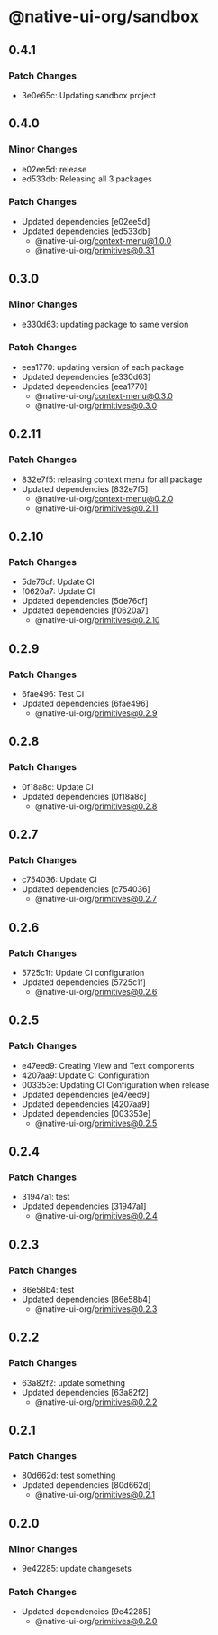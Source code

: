 # @native-ui-org/sandbox

## 0.4.1

### Patch Changes

- 3e0e65c: Updating sandbox project

## 0.4.0

### Minor Changes

- e02ee5d: release
- ed533db: Releasing all 3 packages

### Patch Changes

- Updated dependencies [e02ee5d]
- Updated dependencies [ed533db]
  - @native-ui-org/context-menu@1.0.0
  - @native-ui-org/primitives@0.3.1

## 0.3.0

### Minor Changes

- e330d63: updating package to same version

### Patch Changes

- eea1770: updating version of each package
- Updated dependencies [e330d63]
- Updated dependencies [eea1770]
  - @native-ui-org/context-menu@0.3.0
  - @native-ui-org/primitives@0.3.0

## 0.2.11

### Patch Changes

- 832e7f5: releasing context menu for all package
- Updated dependencies [832e7f5]
  - @native-ui-org/context-menu@0.2.0
  - @native-ui-org/primitives@0.2.11

## 0.2.10

### Patch Changes

- 5de76cf: Update CI
- f0620a7: Update CI
- Updated dependencies [5de76cf]
- Updated dependencies [f0620a7]
  - @native-ui-org/primitives@0.2.10

## 0.2.9

### Patch Changes

- 6fae496: Test CI
- Updated dependencies [6fae496]
  - @native-ui-org/primitives@0.2.9

## 0.2.8

### Patch Changes

- 0f18a8c: Update CI
- Updated dependencies [0f18a8c]
  - @native-ui-org/primitives@0.2.8

## 0.2.7

### Patch Changes

- c754036: Update CI
- Updated dependencies [c754036]
  - @native-ui-org/primitives@0.2.7

## 0.2.6

### Patch Changes

- 5725c1f: Update CI configuration
- Updated dependencies [5725c1f]
  - @native-ui-org/primitives@0.2.6

## 0.2.5

### Patch Changes

- e47eed9: Creating View and Text components
- 4207aa9: Update CI Configuration
- 003353e: Updating CI Configuration when release
- Updated dependencies [e47eed9]
- Updated dependencies [4207aa9]
- Updated dependencies [003353e]
  - @native-ui-org/primitives@0.2.5

## 0.2.4

### Patch Changes

- 31947a1: test
- Updated dependencies [31947a1]
  - @native-ui-org/primitives@0.2.4

## 0.2.3

### Patch Changes

- 86e58b4: test
- Updated dependencies [86e58b4]
  - @native-ui-org/primitives@0.2.3

## 0.2.2

### Patch Changes

- 63a82f2: update something
- Updated dependencies [63a82f2]
  - @native-ui-org/primitives@0.2.2

## 0.2.1

### Patch Changes

- 80d662d: test something
- Updated dependencies [80d662d]
  - @native-ui-org/primitives@0.2.1

## 0.2.0

### Minor Changes

- 9e42285: update changesets

### Patch Changes

- Updated dependencies [9e42285]
  - @native-ui-org/primitives@0.2.0
